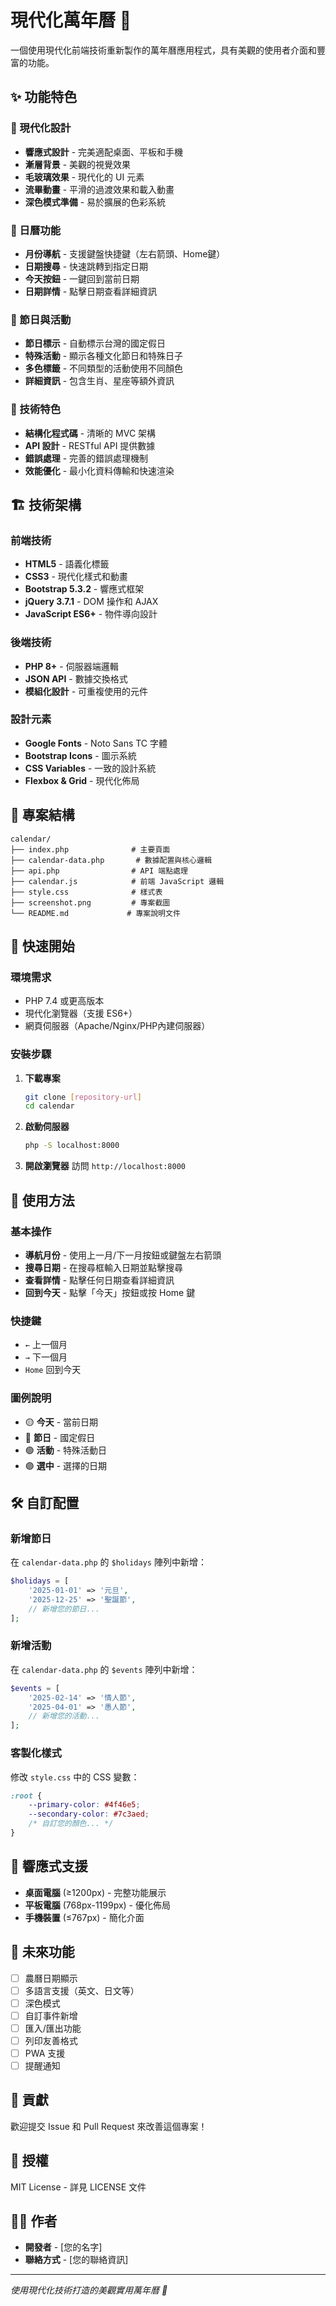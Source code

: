 # 現代化萬年曆 📅

一個使用現代化前端技術重新製作的萬年曆應用程式，具有美觀的使用者介面和豐富的功能。

## ✨ 功能特色

### 🎨 現代化設計
- **響應式設計** - 完美適配桌面、平板和手機
- **漸層背景** - 美觀的視覺效果
- **毛玻璃效果** - 現代化的 UI 元素
- **流畢動畫** - 平滑的過渡效果和載入動畫
- **深色模式準備** - 易於擴展的色彩系統

### 📍 日曆功能
- **月份導航** - 支援鍵盤快捷鍵（左右箭頭、Home鍵）
- **日期搜尋** - 快速跳轉到指定日期
- **今天按鈕** - 一鍵回到當前日期
- **日期詳情** - 點擊日期查看詳細資訊

### 🎉 節日與活動
- **節日標示** - 自動標示台灣的國定假日
- **特殊活動** - 顯示各種文化節日和特殊日子
- **多色標籤** - 不同類型的活動使用不同顏色
- **詳細資訊** - 包含生肖、星座等額外資訊

### 🔧 技術特色
- **結構化程式碼** - 清晰的 MVC 架構
- **API 設計** - RESTful API 提供數據
- **錯誤處理** - 完善的錯誤處理機制
- **效能優化** - 最小化資料傳輸和快速渲染

## 🏗️ 技術架構

### 前端技術
- **HTML5** - 語義化標籤
- **CSS3** - 現代化樣式和動畫
- **Bootstrap 5.3.2** - 響應式框架
- **jQuery 3.7.1** - DOM 操作和 AJAX
- **JavaScript ES6+** - 物件導向設計

### 後端技術
- **PHP 8+** - 伺服器端邏輯
- **JSON API** - 數據交換格式
- **模組化設計** - 可重複使用的元件

### 設計元素
- **Google Fonts** - Noto Sans TC 字體
- **Bootstrap Icons** - 圖示系統
- **CSS Variables** - 一致的設計系統
- **Flexbox & Grid** - 現代化佈局

## 📂 專案結構

```
calendar/
├── index.php              # 主要頁面
├── calendar-data.php       # 數據配置與核心邏輯
├── api.php                # API 端點處理
├── calendar.js            # 前端 JavaScript 邏輯
├── style.css              # 樣式表
├── screenshot.png         # 專案截圖
└── README.md             # 專案說明文件
```

## 🚀 快速開始

### 環境需求
- PHP 7.4 或更高版本
- 現代化瀏覽器（支援 ES6+）
- 網頁伺服器（Apache/Nginx/PHP內建伺服器）

### 安裝步驟

1. **下載專案**
   ```bash
   git clone [repository-url]
   cd calendar
   ```

2. **啟動伺服器**
   ```bash
   php -S localhost:8000
   ```

3. **開啟瀏覽器**
   訪問 `http://localhost:8000`

## 🎯 使用方法

### 基本操作
- **導航月份** - 使用上一月/下一月按鈕或鍵盤左右箭頭
- **搜尋日期** - 在搜尋框輸入日期並點擊搜尋
- **查看詳情** - 點擊任何日期查看詳細資訊
- **回到今天** - 點擊「今天」按鈕或按 Home 鍵

### 快捷鍵
- `←` 上一個月
- `→` 下一個月  
- `Home` 回到今天

### 圖例說明
- 🟡 **今天** - 當前日期
- 🔴 **節日** - 國定假日
- 🟢 **活動** - 特殊活動日
- 🟣 **選中** - 選擇的日期

## 🛠️ 自訂配置

### 新增節日
在 `calendar-data.php` 的 `$holidays` 陣列中新增：
```php
$holidays = [
    '2025-01-01' => '元旦',
    '2025-12-25' => '聖誕節',
    // 新增您的節日...
];
```

### 新增活動
在 `calendar-data.php` 的 `$events` 陣列中新增：
```php
$events = [
    '2025-02-14' => '情人節',
    '2025-04-01' => '愚人節',
    // 新增您的活動...
];
```

### 客製化樣式
修改 `style.css` 中的 CSS 變數：
```css
:root {
    --primary-color: #4f46e5;
    --secondary-color: #7c3aed;
    /* 自訂您的顏色... */
}
```

## 📱 響應式支援

- **桌面電腦** (≥1200px) - 完整功能展示
- **平板電腦** (768px-1199px) - 優化佈局
- **手機裝置** (≤767px) - 簡化介面

## 🔮 未來功能

- [ ] 農曆日期顯示
- [ ] 多語言支援（英文、日文等）
- [ ] 深色模式
- [ ] 自訂事件新增
- [ ] 匯入/匯出功能
- [ ] 列印友善格式
- [ ] PWA 支援
- [ ] 提醒通知

## 🤝 貢獻

歡迎提交 Issue 和 Pull Request 來改善這個專案！

## 📄 授權

MIT License - 詳見 LICENSE 文件

## 👨‍💻 作者

- **開發者** - [您的名字]
- **聯絡方式** - [您的聯絡資訊]

---

*使用現代化技術打造的美觀實用萬年曆 🌟*
